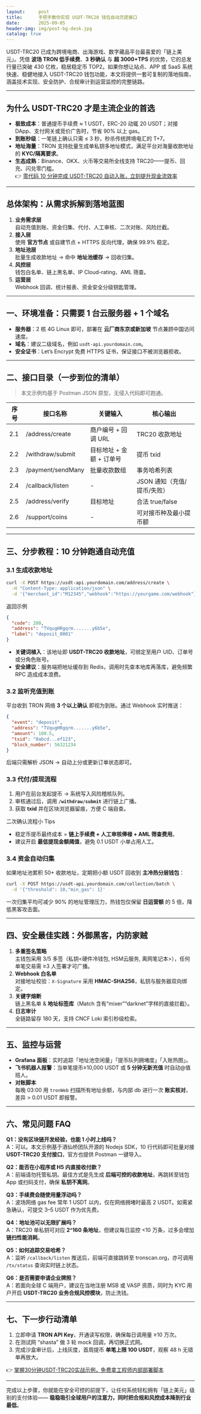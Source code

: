 ```yaml
---
layout:     post
title:      手把手教你实现 USDT-TRC20 钱包自动充提接口
date:       2025-09-05
header-img: img/post-bg-desk.jpg
catalog: true
---
```


USDT-TRC20 已成为跨境电商、出海游戏、数字藏品平台最喜爱的「链上美元」。凭借 **波场 TRON 低手续费**、**3 秒确认** 与 **超 3000+TPS** 的优势，它的总发行量已突破 430 亿枚，稳居稳定币 TOP2。如果你想让站点、APP 或 SaaS 系统快速、稳健地接入 USDT-TRC20 钱包功能，本文将提供一套可复制的落地指南，涵盖技术实现、安全防护、合规审计到运营监控的完整链路。

---

## 为什么 USDT-TRC20 才是主流企业的首选

- **极致成本**：普通提币手续费 ≈ 1 USDT，ERC-20 动辄 20 USDT；对接 DApp、支付网关或竞价广告时，节省 90% 以上 gas。
- **到账秒级**：一笔链上确认只需 ≤ 3 秒，秒杀传统跨境电汇的 T+7。
- **地址海量**：TRON 支持批量生成单私钥多地址模式，满足平台对海量收款地址的 **KYC/隔离要求**。
- **生态成熟**：Binance、OKX、火币等交易所全线支持 TRC20——提币、回充、闪兑零门槛。  
  👉 [零代码 10 分钟完成 USDT-TRC20 自动入账，立刻提升现金流效率](https://okxdog.com/)

---

## 总体架构：从需求拆解到落地蓝图

1. **业务需求层**  
   自动充值到账、资金归集、代付、人工审核、二次对账、风险拦截。
2. **接入层**  
   使用 **官方节点** 或自建节点 + HTTPS 反向代理，确保 99.9% 稳定。
3. **地址池层**  
   批量生成收款地址 → 命中 **地址池缓存** → 回收归集。
4. **风控层**  
   钱包白名单、链上黑名单、IP Cloud-rating、AML 筛查。
5. **运营层**  
   Webhook 回调、统计报表、资金安全分级钥匙管理。

---

## 一、环境准备：只需要 1 台云服务器 + 1 个域名

- **服务器**：2 核 4G Linux 即可，部署在 **云厂商东京或新加坡** 节点兼顾中国访问速度。
- **域名**：建议二级域名，例如 `usdt-api.yourdomain.com`。
- **安全证书**：Let’s Encrypt 免费 HTTPS 证书，保证接口不被浏览器拒收。

---

## 二、接口目录（一步到位的清单）

> 本文示例均基于 Postman JSON 原型，无侵入代码即可跑通。

| 序号 | 接口名称 | 关键输入 | 核心输出 |
|------|----------|----------|----------|
| 2.1 | /address/create | 商户编号 + 回调 URL | TRC20 收款地址 |
| 2.2 | /withdraw/submit | 目标地址 + 金额 + 订单号 | 提币 txid |
| 2.3 | /payment/sendMany | 批量收款数组 | 事务哈希列表 |
| 2.4 | /callback/listen | - | JSON 通知（充值/提币/失败） |
| 2.5 | /address/verify | 目标地址 | 合法 true/false |
| 2.6 | /support/coins | - | 可对接币种及最小提币额 |

---

## 三、分步教程：10 分钟跑通自动充值

### 3.1 生成收款地址

```bash
curl -X POST https://usdt-api.yourdomain.com/address/create \
  -H "Content-Type: application/json" \
  -d '{"merchant_id":"M12345","webhook":"https://yourgame.com/webhook"}'
```

返回示例  
```json
{
  "code": 200,
  "address": "TVqugHRgqrm.......y6b5e",
  "label": "deposit_0001"
}
```
- **关键词植入**：该地址即 **USDT-TRC20 收款地址**，可绑定至用户 UID、订单号或分角色账号。
- **安全建议**：服务端把地址缓存到 Redis，调用时先查本地库再落库，避免频繁 RPC 造成成本浪费。

### 3.2 监听充值到账

平台收到 TRON 网络 **3 个以上确认** 即视为到账。通过 Webhook 实时推送：

```json
{
  "event": "deposit",
  "address": "TVqugHRgqrm.......y6b5e",
  "amount": 100.5,
  "txid": "0abcd...ef123",
  "block_number": 56321234
}
```

后端只需解析 JSON → 自动上分或更新订单状态即可。

### 3.3 代付/提现流程

1. 用户在前台发起提币 → 系统写入风险稽核队列。
2. 审核通过后，调用 **`/withdraw/submit`** 进行链上广播。
3. 获取 **txid** 并在区块浏览器留痕，方便 C 端自查。

二次确认流程小 Tips  
- 稳定币提币最终成本 = **链上手续费 + 人工审核俸禄 + AML 筛查费用**。  
- 建议开启 **最低提现金额阈值**，避免 0.1 USDT 小单占用人工。

### 3.4 资金自动归集

如果地址池累积 50+ 收款地址，定期把小额 USDT 回收到 **主冷热分层钱包**：

```bash
curl -X POST https://usdt-api.yourdomain.com/collection/batch \
  -d '{"threshold": 10,"min_gas": 1}'
```

一次归集平均可减少 90% 的地址管理压力，热钱包仅保留 **日运营额** 的 5 倍，降低黑客攻击面。

---

## 四、安全最佳实践：外御黑客，内防家贼

1. **多重签名策略**  
   主钱包采用 3/5 多签（私钥<硬件冷钱包, HSM云服务, 离网笔记本>），任何单笔交易需 ≥3 人签署才可广播。
2. **Webhook 白名单**  
   对接地址校验：`X-Signature` 采用 **HMAC-SHA256**，私钥与服务器双向绑定。
3. **关键字熔断**  
   链上黑名单 & **地址标签库**（Match 含有“mixer”“darknet”字样的直接拦截）。
4. **日志审计**  
   全链路留存 180 天，支持 CNCF Loki 索引秒级检索。

---

## 五、监控与运营

- **Grafana 面板**：实时追踪「地址池空闲量」「提币队列拥堵度」「入账热图」。
- **飞书机器人报警**：当单笔提币≥10,000 USDT 或 **5 分钟无新充值** 时自动@值班人。
- **对账脚本**  
  每晚 03:00 用 `tronWeb` 扫描所有地址余额，与内部 db 进行一次 **账实核对**，差异 > 0.01 USDT 即报警。

---

## 六、常见问题 FAQ

**Q1：没有区块链开发经验，也能 1 小时上线吗？**  
A：可以。本文示例基于酒仙桥团队开源的 Nodejs SDK，10 行代码即可批量对接 **USDT-TRC20 支付接口**，官方也提供 Postman 一键导入。

**Q2：能否在小程序或 H5 内直接收付款？**  
A：前端请勿托管私钥。最佳方式是先生成 **后端可控的收款地址**，再跳转至钱包 App 或扫码支付，确保 **私钥不离网**。

**Q3：手续费会随使用量浮动吗？**  
A：波场网络 gas fee 常年 1 USDT 以内，仅在网络拥堵时最高 2 USDT。如需紧急确认，可提交 3–5 USDT 作为优先费。

**Q4：地址池可以无限扩展吗？**  
A：TRC20 单私钥可对应 **2^160 条地址**，但建议每日监控 <10 万条，过多会增加 **链扫性能消耗**。

**Q5：如何追踪交易哈希？**  
A：监听 `/callback/listen` 推送后，前端可直接跳转至 tronscan.org，亦可调用 `/tx/status` 查询实时链上状态。

**Q6：是否需要申请企业牌照？**  
A：若面向全球 C 端用户，建议在当地注册 MSB 或 VASP 资质，同时为 KYC 用户开启 **USDT-TRC20 业务合规风控模块**，防止洗钱。

---

## 七、下一步行动清单

1. 立即申请 **TRON API Key**，开通读写权限，确保每日调用量 ≥10 万次。  
2. 在测试网 “shasta” 做 3 轮 mock 回调，再切换正式网。  
3. 完成沙盒审计后，上线灰度，首周提币 **单笔上限 100 USDT**，观察 48 h 无错单再放大。

👉 [掌握30分钟USDT-TRC20实战示例，免费拿工程师内部部署脚本](https://okxdog.com/)

---

完成以上步骤，你就能在安全可控的前提下，让任何系统轻松拥有「链上美元」级别的支付体验—— **稳稳吸引全球用户的注意力，同时把合规和风控成本降到行业最低**。